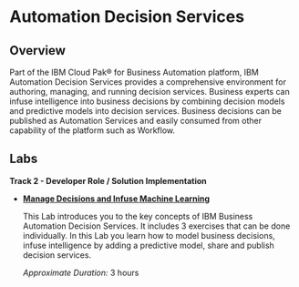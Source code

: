 # Automation Decision Services

## Overview

Part of the IBM Cloud Pak® for Business Automation platform, IBM Automation Decision Services provides a comprehensive environment for authoring, managing, and running decision services. Business experts can infuse intelligence into business decisions by combining decision models and predictive models into decision services. Business decisions can be published as Automation Services and easily consumed from other capability of the platform such as Workflow.

## Labs

**Track 2 - Developer Role / Solution Implementation**

- **[Manage Decisions and Infuse Machine Learning](Lab%20Guide%20-%20Automation%20Decision%20Services.pdf)** 

  This Lab introduces you to the key concepts of IBM Business Automation Decision Services. It includes 3 exercises that can be done individually. In this Lab you learn how to model business decisions, infuse intelligence by adding a predictive model, share and publish decision services.

  *Approximate Duration:* 3 hours





